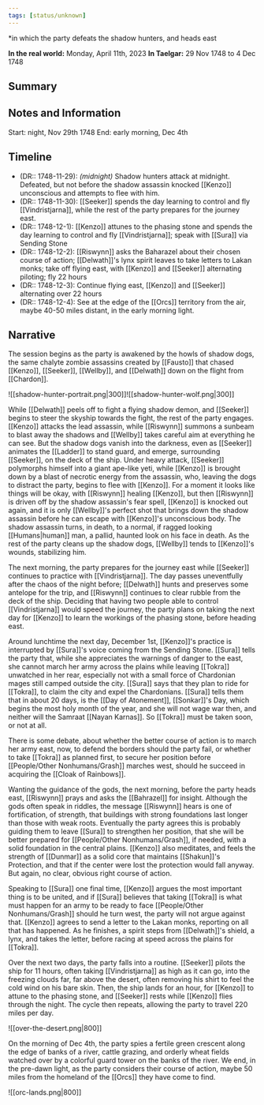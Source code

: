 ```yaml
---
tags: [status/unknown]
---
```

*in which the party defeats the shadow hunters, and heads east

**In the real world:** Monday, April 11th, 2023
**In Taelgar:** 29 Nov 1748 to 4 Dec 1748

## Summary

## Notes and Information

Start: night, Nov 29th 1748
End: early morning, Dec 4th
## Timeline

- (DR:: 1748-11-29): *(midnight)* Shadow hunters attack at midnight. Defeated, but not before the shadow assassin knocked [[Kenzo]] unconscious and attempts to flee with him.
- (DR:: 1748-11-30): [[Seeker]] spends the day learning to control and fly [[Vindristjarna]], while the rest of the party prepares for the journey east.
- (DR:: 1748-12-1): [[Kenzo]] attunes to the phasing stone and spends the day learning to control and fly [[Vindristjarna]]; speak with [[Sura]] via Sending Stone
- (DR:: 1748-12-2): [[Riswynn]] asks the Baharazel about their chosen course of action; [[Delwath]]'s lynx spirit leaves to take letters to Lakan monks; take off flying east, with [[Kenzo]] and [[Seeker]] alternating piloting; fly 22 hours
- (DR:: 1748-12-3): Continue flying east, [[Kenzo]] and [[Seeker]] alternating over 22 hours
- (DR:: 1748-12-4): See at the edge of the [[Orcs]] territory from the air, maybe 40-50 miles distant, in the early morning light.

## Narrative

The session begins as the party is awakened by the howls of shadow dogs, the same chalyte zombie assassins created by [[Fausto]] that chased [[Kenzo]], [[Seeker]], [[Wellby]], and [[Delwath]] down on the flight from [[Chardon]]. 

![[shadow-hunter-portrait.png|300]]![[shadow-hunter-wolf.png|300]]

While [[Delwath]] peels off to fight a flying shadow demon, and [[Seeker]] begins to steer the skyship towards the fight, the rest of the party engages. [[Kenzo]] attacks the lead assassin, while [[Riswynn]] summons a sunbeam to blast away the shadows and [[Wellby]] takes careful aim at everything he can see. But the shadow dogs vanish into the darkness, even as [[Seeker]] animates the [[Ladder]] to stand guard, and emerge, surrounding [[Seeker]], on the deck of the ship. Under heavy attack, [[Seeker]] polymorphs himself into a giant ape-like yeti, while [[Kenzo]] is brought down by a blast of necrotic energy from the assassin, who, leaving the dogs to distract the party, begins to flee with [[Kenzo]]. For a moment it looks like things will be okay, with [[Riswynn]] healing [[Kenzo]], but then [[Riswynn]] is driven off by the shadow assassin's fear spell, [[Kenzo]] is knocked out again, and it is only [[Wellby]]'s perfect shot that brings down the shadow assassin before he can escape with [[Kenzo]]'s unconscious body. The shadow assassin turns, in death, to a normal, if ragged looking [[Humans|human]] man, a pallid, haunted look on his face in death. As the rest of the party cleans up the shadow dogs, [[Wellby]] tends to [[Kenzo]]'s wounds, stabilizing him. 

The next morning, the party prepares for the journey east while [[Seeker]] continues to practice with [[Vindristjarna]]. The day passes uneventfully after the chaos of the night before; [[Delwath]] hunts and preserves some antelope for the trip, and [[Riswynn]] continues to clear rubble from the deck of the ship. Deciding that having two people able to control [[Vindristjarna]] would speed the journey, the party plans on taking the next day for [[Kenzo]] to learn the workings of the phasing stone, before heading east.

Around lunchtime the next day, December 1st, [[Kenzo]]'s practice is interrupted by [[Sura]]'s voice coming from the Sending Stone. [[Sura]] tells the party that, while she appreciates the warnings of danger to the east, she cannot march her army across the plains while leaving [[Tokra]] unwatched in her rear, especially not with a small force of Chardonian mages still camped outside the city. [[Sura]] says that they plan to ride for [[Tokra]], to claim the city and expel the Chardonians. [[Sura]] tells them that in about 20 days, is the [[Day of Atonement]], [[Sonkar]]'s Day, which begins the most holy month of the year, and she will not wage war then, and neither will the Samraat [[Nayan Karnas]]. So [[Tokra]] must be taken soon, or not at all. 

There is some debate, about whether the better course of action is to march her army east, now, to defend the borders should the party fail, or whether to take [[Tokra]] as planned first, to secure her position before [[People/Other Nonhumans/Grash]] marches west, should he succeed in acquiring the [[Cloak of Rainbows]].

Wanting the guidance of the gods, the next morning, before the party heads east, [[Riswynn]] prays and asks the [[Bahrazel]] for insight. Although the gods often speak in riddles, the message [[Riswynn]] hears is one of fortification, of strength, that buildings with strong foundations last longer than those with weak roots. Eventually the party agrees this is probably guiding them to leave [[Sura]] to strengthen her position, that she will be better prepared for [[People/Other Nonhumans/Grash]], if needed, with a solid foundation in the central plains. [[Kenzo]] also meditates, and feels the strength of [[Dunmar]] as a solid core that maintains [[Shakun]]'s Protection, and that if the center were lost the protection would fall anyway. But again, no clear, obvious right course of action. 

Speaking to [[Sura]] one final time, [[Kenzo]] argues the most important thing is to be united, and if [[Sura]] believes that taking [[Tokra]] is what must happen for an army to be ready to face [[People/Other Nonhumans/Grash]] should he turn west, the party will not argue against that. [[Kenzo]] agrees to send a letter to the Lakan monks, reporting on all that has happened. As he finishes, a spirit steps from [[Delwath]]'s shield, a lynx, and takes the letter, before racing at speed across the plains for [[Tokra]]. 

Over the next two days, the party falls into a routine. [[Seeker]] pilots the ship for 11 hours, often taking [[Vindristjarna]] as high as it can go, into the freezing clouds far, far above the desert, often removing his shirt to feel the cold wind on his bare skin. Then, the ship lands for an hour, for [[Kenzo]] to attune to the phasing stone, and [[Seeker]] rests while [[Kenzo]] flies through the night. The cycle then repeats, allowing the party to travel 220 miles per day. 

![[over-the-desert.png|800]]

On the morning of Dec 4th, the party spies a fertile green crescent along the edge of banks of a river, cattle grazing, and orderly wheat fields watched over by a colorful guard tower on the banks of the river. We end, in the pre-dawn light, as the party considers their course of action, maybe 50 miles from the homeland of the [[Orcs]] they have come to find.

![[orc-lands.png|800]]



